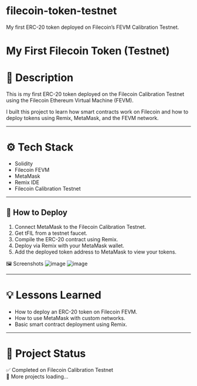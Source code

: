 # filecoin-token-testnet
My first ERC-20 token deployed on Filecoin’s FEVM Calibration Testnet.
# My First Filecoin Token (Testnet)

# 📌 Description
This is my first ERC-20 token deployed on the Filecoin Calibration Testnet using the Filecoin Ethereum Virtual Machine (FEVM).

I built this project to learn how smart contracts work on Filecoin and how to deploy tokens using Remix, MetaMask, and the FEVM network.

---

# ⚙️ Tech Stack
- Solidity
- Filecoin FEVM
- MetaMask
- Remix IDE
- Filecoin Calibration Testnet

---

## 🚀 How to Deploy
1. Connect MetaMask to the Filecoin Calibration Testnet.
2. Get tFIL from a testnet faucet.
3. Compile the ERC-20 contract using Remix.
4. Deploy via Remix with your MetaMask wallet.
5. Add the deployed token address to MetaMask to view your tokens.



 🖼️ Screenshots
![image](https://github.com/user-attachments/assets/792fb0cd-d226-4506-81f0-ef489a97d221)
![image](https://github.com/user-attachments/assets/c47340fc-ac72-46e0-8870-c6d29cd575e4)


---

# 💡 Lessons Learned
- How to deploy an ERC-20 token on Filecoin FEVM.
- How to use MetaMask with custom networks.
- Basic smart contract deployment using Remix.

---

# 📂 Project Status
✅ Completed on Filecoin Calibration Testnet  
🚀 More projects loading...

